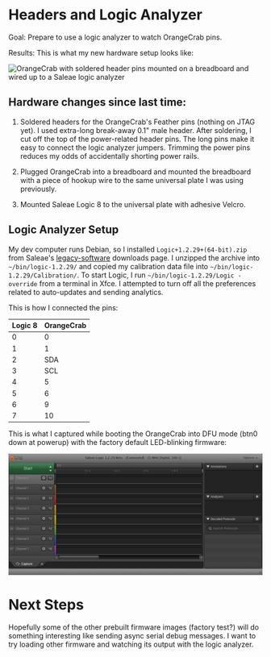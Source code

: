 # Headers and Logic Analyzer

Goal: Prepare to use a logic analyzer to watch OrangeCrab pins.

Results: This is what my new hardware setup looks like:

![OrangeCrab with soldered header pins mounted on a breadboard and wired up
to a Saleae logic analyzer](headers_and_logic_analyzer.jpeg)

## Hardware changes since last time:

1. Soldered headers for the OrangeCrab's Feather pins (nothing on JTAG yet).
   I used extra-long break-away 0.1" male header. After soldering, I cut off
   the top of the power-related header pins. The long pins make it easy to
   connect the logic analyzer jumpers. Trimming the power pins reduces my odds
   of accidentally shorting power rails.

2. Plugged OrangeCrab into a breadboard and mounted the breadboard with a piece
   of hookup wire to the same universal plate I was using previously.

3. Mounted Saleae Logic 8 to the universal plate with adhesive Velcro.


## Logic Analyzer Setup

My dev computer runs Debian, so I installed `Logic+1.2.29+(64-bit).zip` from
Saleae's
[legacy-software](https://support.saleae.com/logic-software/legacy-software/older-software-releases)
downloads page. I unzipped the archive into `~/bin/logic-1.2.29/` and copied my
calibration data file into `~/bin/logic-1.2.29/Calibration/`. To start Logic,
I run `~/bin/logic-1.2.29/Logic -override` from a terminal in Xfce. I attempted
to turn off all the preferences related to auto-updates and sending analytics.

This is how I connected the pins:

| Logic 8 | OrangeCrab |
| ------- | ---------- |
| 0 | 0 |
| 1 | 1 |
| 2 | SDA |
| 3 | SCL |
| 4 | 5 |
| 5 | 6 |
| 6 | 9 |
| 7 | 10 |

This is what I captured while booting the OrangeCrab into DFU mode (btn0 down
at powerup) with the factory default LED-blinking firmware:

![screenshot of Saleae Logic 1.x logic analyzer software](Logic-screenshot.png)


# Next Steps

Hopefully some of the other prebuilt firmware images (factory test?) will do
something interesting like sending async serial debug messages. I want to try
loading other firmware and watching its output with the logic analyzer.
